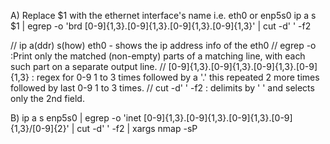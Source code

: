 A)
Replace $1 with the ethernet interface's name i.e. eth0 or enp5s0
ip a s $1 | egrep -o 'brd [0-9]{1,3}\.[0-9]{1,3}\.[0-9]{1,3}\.[0-9]{1,3}' | cut -d' ' -f2

//  ip a(ddr) s(how) eth0 - shows the ip address info of the eth0
//  egrep -o    :Print only the matched (non-empty) parts of a matching line, with each such part on a separate output line.
//  [0-9]{1,3}\.[0-9]{1,3}\.[0-9]{1,3}\.[0-9]{1,3} : regex for 0-9 1 to 3 times followed by a '.' this repeated 2 more times followed by last 0-9 1 to 3 times.
//  cut -d' ' -f2 : delimits by ' ' and selects only the 2nd field.

B)
ip a s enp5s0 | egrep -o 'inet [0-9]{1,3}\.[0-9]{1,3}\.[0-9]{1,3}\.[0-9]{1,3}/[0-9]{2}' | cut -d' ' -f2 | xargs nmap -sP